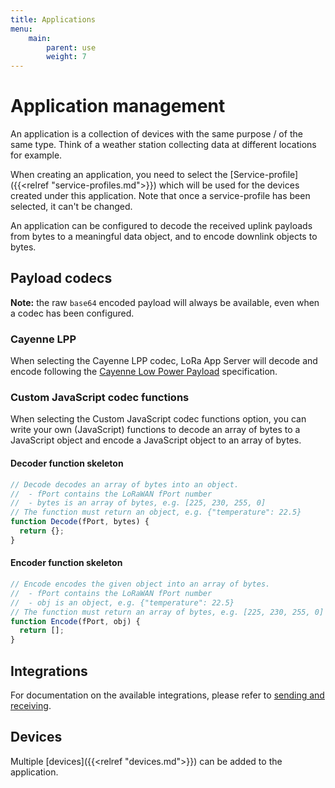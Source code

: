```yaml
---
title: Applications
menu:
    main:
        parent: use
        weight: 7
---
```


# Application management

An application is a collection of devices with the same purpose / of the same type.
Think of a weather station collecting data at different locations for example.

When creating an application, you need to select the [Service-profile]({{<relref "service-profiles.md">}})
which will be used for the devices created under this application. Note that
once a service-profile has been selected, it can't be changed.

An application can be configured to decode the received uplink payloads from
bytes to a meaningful data object, and to encode downlink objects to bytes.

## Payload codecs

**Note:** the raw `base64` encoded payload will always be available, even when
a codec has been configured.

### Cayenne LPP

When selecting the Cayenne LPP codec, LoRa App Server will decode and encode
following the [Cayenne Low Power Payload](https://mydevices.com/cayenne/docs/lora/)
specification.

### Custom JavaScript codec functions

When selecting the Custom JavaScript codec functions option, you can write your
own (JavaScript) functions to decode an array of bytes to a JavaScript object
and encode a JavaScript object to an array of bytes.

#### Decoder function skeleton

```js
// Decode decodes an array of bytes into an object.
//  - fPort contains the LoRaWAN fPort number
//  - bytes is an array of bytes, e.g. [225, 230, 255, 0]
// The function must return an object, e.g. {"temperature": 22.5}
function Decode(fPort, bytes) {
  return {};
}
```

#### Encoder function skeleton

```js
// Encode encodes the given object into an array of bytes.
//  - fPort contains the LoRaWAN fPort number
//  - obj is an object, e.g. {"temperature": 22.5}
// The function must return an array of bytes, e.g. [225, 230, 255, 0]
function Encode(fPort, obj) {
  return [];
}
```

## Integrations

For documentation on the available integrations, please refer to
[sending and receiving](/lora-app-server/integrate/sending-receiving/).

## Devices

Multiple [devices]({{<relref "devices.md">}}) can be added to the application.